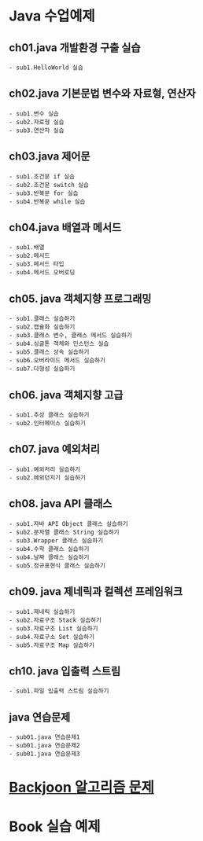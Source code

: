 # Java 수업예제

## ch01.java 개발환경 구출 실습
	- sub1.HelloWorld 실습
	
## ch02.java 기본문법 변수와 자료형, 연산자
	- sub1.변수 실습
	- sub2.자료형 실습
	- sub3.연산자 실습	
	
## ch03.java 제어문
	- sub1.조건문 if 실습
	- sub2.조건문 switch 실습
	- sub3.반복문 for 실습
	- sub4.반복문 while 실습

## ch04.java 배열과 메서드
	- sub1.배열
	- sub2.메서드
	- sub3.메서드 타입
	- sub4.메서드 오버로딩
	
## ch05. java 객체지향 프로그래밍
	- sub1.클래스 실습하기
	- sub2.캡슐화 실습하기
	- sub3.클래스 변수, 클래스 메서드 실습하기
	- sub4.싱글톤 객체와 인스턴스 실습
	- sub5.클래스 상속 실습하기
	- sub6.오버라이드 메서드 실습하기
	- sub7.다형성 실습하기
	
## ch06. java 객체지향 고급
	- sub1.추상 클래스 실습하기
	- sub2.인터페이스 실습하기

## ch07. java 예외처리
	- sub1.예외처리 실습하기
	- sub2.예외던지기 실습하기

## ch08. java API 클래스
	- sub1.자바 API Object 클래스 실습하기
	- sub2.문자열 클래스 String 실습하기	
	- sub3.Wrapper 클래스 실습하기	
	- sub4.수학 클래스 실습하기
	- sub4.날짜 클래스 실습하기
	- sub5.정규표현식 클래스 실습하기
	
## ch09. java 제네릭과 컬렉션 프레임워크
	- sub1.제네릭 실습하기
	- sub2.자료구조 Stack 실습하기
	- sub3.자료구조 List 실습하기
	- sub4.자료구소 Set 실습하기
	- sub5.자료구조 Map 실습하기 

## ch10. java 입출력 스트림
	- sub1.파일 입출력 스트림 실습하기

## java 연습문제
	- sub01.java 연습문제1
	- sub01.java 연습문제2
	- sub01.java 연습문제3
	
# [Backjoon 알고리즘 문제](https://github.com/ooo3345sjh/Java/tree/main/Backjoon)

# Book 실습 예제


	
